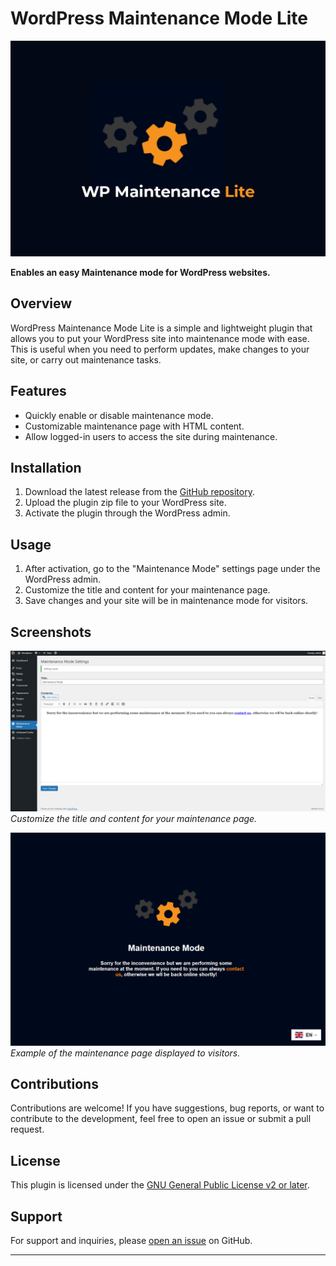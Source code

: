 # WordPress Maintenance Mode Lite

![WordPress Maintenance Mode Lite](screenshots/plugin-image.png)

**Enables an easy Maintenance mode for WordPress websites.**

## Overview

WordPress Maintenance Mode Lite is a simple and lightweight plugin that allows you to put your WordPress site into
maintenance mode with ease. This is useful when you need to perform updates, make changes to your site, or carry out
maintenance tasks.

## Features

- Quickly enable or disable maintenance mode.
- Customizable maintenance page with HTML content.
- Allow logged-in users to access the site during maintenance.

## Installation

1. Download the latest release from the [GitHub repository](https://github.com/JosephChuks/wp-maintenance-lite/releases).
2. Upload the plugin zip file to your WordPress site.
3. Activate the plugin through the WordPress admin.

## Usage

1. After activation, go to the "Maintenance Mode" settings page under the WordPress admin.
2. Customize the title and content for your maintenance page.
3. Save changes and your site will be in maintenance mode for visitors.

## Screenshots

![Maintenance Mode Settings](screenshots/screenshot-1.png)
*Customize the title and content for your maintenance page.*

![Maintenance Mode Page](screenshots/screenshot-2.png)
*Example of the maintenance page displayed to visitors.*

## Contributions

Contributions are welcome! If you have suggestions, bug reports, or want to contribute to the development, feel free to
open an issue or submit a pull request.

## License

This plugin is licensed under the [GNU General Public License v2 or later](LICENSE.md).

## Support

For support and inquiries, please [open an issue](https://github.com/JosephChuks/wp-maintenance-lite/issues) on
GitHub.

---

